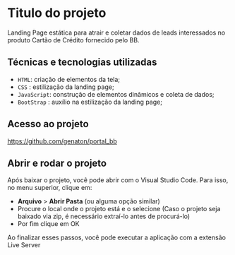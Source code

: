 
# Titulo do projeto

Landing Page estática para atrair e coletar dados de leads interessados no produto 
Cartão de Crédito fornecido pelo BB.

## Técnicas e tecnologias utilizadas

 - `HTML`: criação de elementos da tela;
 - `CSS` : estilização da landing page;
 - `JavaScript`: construção de elementos dinâmicos e coleta de dados;
 - `BootStrap` : auxílio na estilização da landing page;
 
 ## Acesso ao projeto

 https://github.com/genaton/portal_bb

## Abrir e rodar o projeto

Após baixar o projeto, você pode abrir com o Visual Studio Code. Para isso, no menu superior, clique em:

- **Arquivo** > **Abrir Pasta** (ou alguma opção similar)
- Procure o local onde o projeto está e o selecione (Caso o projeto seja baixado via zip, é necessário extraí-lo antes de procurá-lo)
- Por fim clique em OK

Ao finalizar esses passos, você pode executar a aplicação com a extensão Live Server 